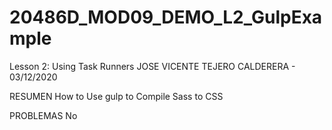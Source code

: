 # 20486D_MOD09_DEMO_L2_GulpExample
Lesson 2: Using Task Runners
JOSE VICENTE TEJERO CALDERERA - 03/12/2020

RESUMEN
How to Use gulp to Compile Sass to CSS

PROBLEMAS
No
